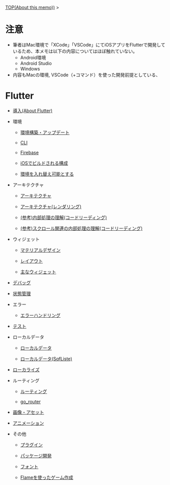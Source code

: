 [TOP(About this memo))](../README.md) > 


# 注意
* 筆者はMac環境で「XCode」「VSCode」にてiOSアプリをFlutterで開発しているため、本メモは以下の内容についてはほぼ触れていない。
    * Android環境
    * Android Studio
    * Windows
* 内容もMacの環境, VSCode（+コマンド）を使った開発前提としている、

# Flutter

* [導入(About Flutter)](./flutter_introduction.md)

* 環境
    * [環境構築・アップデート](./flutter_install_update.md)

    * [CLI](./flutter_cli.md)

    * [Firebase](./flutter_flutterfire.md)

    * [iOSでビルドされる構成](./flutter_ios_build_dir.md)

    * [環境を入れ替え可能とする](./flutter_separate_env.md)

* アーキテクチャ
    * [アーキテクチャ](./flutter_arch.md)

    * [アーキテクチャ(レンダリング)](./flutter_arch_rendering.md)

    * [(参考)内部処理の理解(コードリーディング)](./flutter_arch_code_reading.md)

    * [(参考)スクロール関連の内部処理の理解(コードリーディング)](./flutter_scroll_code_reading.md)

* ウィジェット
    * [マテリアルデザイン](./flutter_material_design.md)
    
    * [レイアウト](./flutter_layout.md)

    * [主なウィジェット](./flutter_widget.md)

* [デバッグ](./flutter_debug.md)

* [状態管理](./flutter_state_management.md)

* エラー
    * [エラーハンドリング](./flutter_error_handling.md)

* [テスト](./flutter_test.md)

* ローカルデータ
    * [ローカルデータ](./flutter_localdb.md)

    * [ローカルデータ(SqfListe)](./flutter_sqflite.md)

* [ローカライズ](./flutter_localize.md)

* ルーティング
    * [ルーティング](./flutter_routing.md)

    * [go_router](./flutter_routing_go_router.md)

* [画像・アセット](./flutter_asset_image.md)

* [アニメーション](./flutter_animation.md)

* その他
    * [プラグイン](./flutter_plugin_package.md)

    * [パッケージ開発](./flutter_package_dev.md)

    * [フォント](./flutter_font.md)

    * [Flameを使ったゲーム作成](./flutter_game.md)